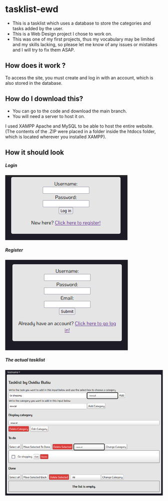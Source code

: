 # tasklist-ewd
- This is a tasklist which uses a database to store the categories and tasks added by the user. 
- This is a Web Design project I chose to work on. 
- This was one of my first projects, thus my vocabulary may be limited and my skills lacking, so please let me know of any issues or mistakes and I will try to fix them ASAP.
## How does it work ?
To access the site, you must create and log in with an account, which is also stored in the database.
## How do I download this?

- You can go to the code and download the main branch. 
- You will need a server to host it on.

I used XAMPP Apache and MySQL to be able to host the entire website. (The contents of the .ZIP were placed in a folder inside the htdocs folder, which is located wherever you installed XAMPP).
## How it should look
##### Login
![Login](referat/login.PNG?raw=true "Login")
##### Register
![Register](referat/register.PNG?raw=true "Register")
##### The actual tasklist
![tasklist](referat/site.PNG?raw=true "Tasklist")
